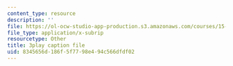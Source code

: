 ```yaml
---
content_type: resource
description: ''
file: https://ol-ocw-studio-app-production.s3.amazonaws.com/courses/15-071-the-analytics-edge-spring-2017/8345656d186f5f7798e494c566dfdf02_7QJyMB9qGQg.vtt
file_type: application/x-subrip
resourcetype: Other
title: 3play caption file
uid: 8345656d-186f-5f77-98e4-94c566dfdf02
---
```

